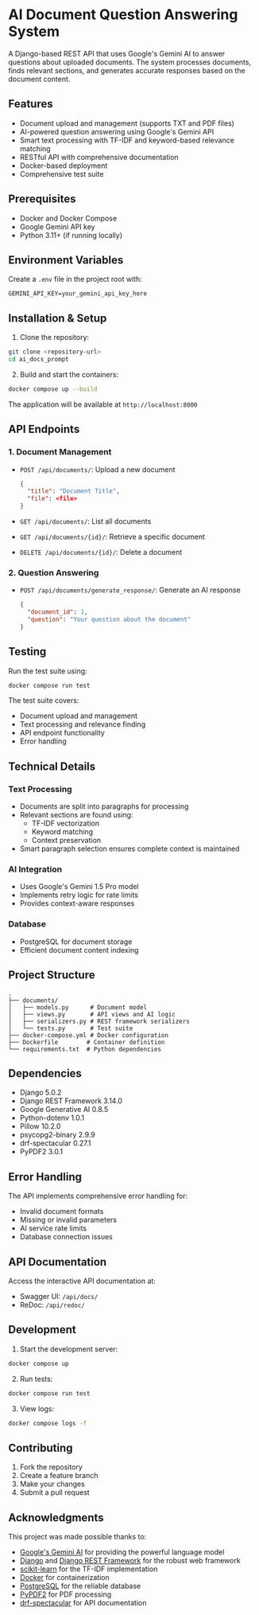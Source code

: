 # AI Document Question Answering System

A Django-based REST API that uses Google's Gemini AI to answer questions about uploaded documents. The system processes documents, finds relevant sections, and generates accurate responses based on the document content.

## Features

- Document upload and management (supports TXT and PDF files)
- AI-powered question answering using Google's Gemini API
- Smart text processing with TF-IDF and keyword-based relevance matching
- RESTful API with comprehensive documentation
- Docker-based deployment
- Comprehensive test suite

## Prerequisites

- Docker and Docker Compose
- Google Gemini API key
- Python 3.11+ (if running locally)

## Environment Variables

Create a `.env` file in the project root with:

```env
GEMINI_API_KEY=your_gemini_api_key_here
```

## Installation & Setup

1. Clone the repository:
```bash
git clone <repository-url>
cd ai_docs_prompt
```

2. Build and start the containers:
```bash
docker compose up --build
```

The application will be available at `http://localhost:8000`

## API Endpoints

### 1. Document Management
- `POST /api/documents/`: Upload a new document
  ```json
  {
    "title": "Document Title",
    "file": <file>
  }
  ```

- `GET /api/documents/`: List all documents
- `GET /api/documents/{id}/`: Retrieve a specific document
- `DELETE /api/documents/{id}/`: Delete a document

### 2. Question Answering
- `POST /api/documents/generate_response/`: Generate an AI response
  ```json
  {
    "document_id": 1,
    "question": "Your question about the document"
  }
  ```

## Testing

Run the test suite using:
```bash
docker compose run test
```

The test suite covers:
- Document upload and management
- Text processing and relevance finding
- API endpoint functionality
- Error handling

## Technical Details

### Text Processing
- Documents are split into paragraphs for processing
- Relevant sections are found using:
  - TF-IDF vectorization
  - Keyword matching
  - Context preservation
- Smart paragraph selection ensures complete context is maintained

### AI Integration
- Uses Google's Gemini 1.5 Pro model
- Implements retry logic for rate limits
- Provides context-aware responses

### Database
- PostgreSQL for document storage
- Efficient document content indexing

## Project Structure

```
.
├── documents/
│   ├── models.py      # Document model
│   ├── views.py       # API views and AI logic
│   ├── serializers.py # REST framework serializers
│   └── tests.py       # Test suite
├── docker-compose.yml # Docker configuration
├── Dockerfile        # Container definition
└── requirements.txt  # Python dependencies
```

## Dependencies

- Django 5.0.2
- Django REST Framework 3.14.0
- Google Generative AI 0.8.5
- Python-dotenv 1.0.1
- Pillow 10.2.0
- psycopg2-binary 2.9.9
- drf-spectacular 0.27.1
- PyPDF2 3.0.1

## Error Handling

The API implements comprehensive error handling for:
- Invalid document formats
- Missing or invalid parameters
- AI service rate limits
- Database connection issues

## API Documentation

Access the interactive API documentation at:
- Swagger UI: `/api/docs/`
- ReDoc: `/api/redoc/`

## Development

1. Start the development server:
```bash
docker compose up
```

2. Run tests:
```bash
docker compose run test
```

3. View logs:
```bash
docker compose logs -f
```

## Contributing

1. Fork the repository
2. Create a feature branch
3. Make your changes
4. Submit a pull request

## Acknowledgments

This project was made possible thanks to:

- [Google's Gemini AI](https://ai.google.dev/) for providing the powerful language model
- [Django](https://www.djangoproject.com/) and [Django REST Framework](https://www.django-rest-framework.org/) for the robust web framework
- [scikit-learn](https://scikit-learn.org/) for the TF-IDF implementation
- [Docker](https://www.docker.com/) for containerization
- [PostgreSQL](https://www.postgresql.org/) for the reliable database
- [PyPDF2](https://pypi.org/project/PyPDF2/) for PDF processing
- [drf-spectacular](https://drf-spectacular.readthedocs.io/) for API documentation
